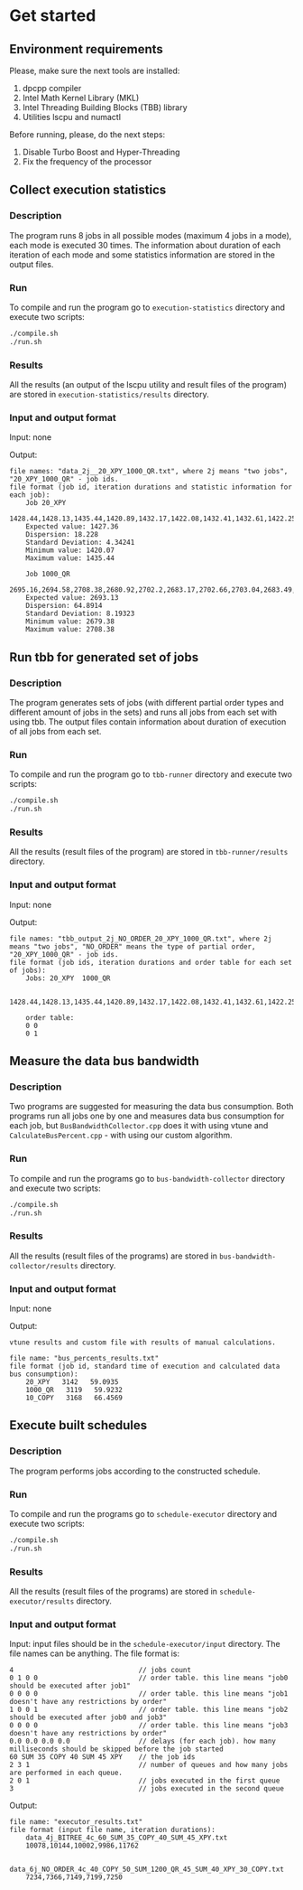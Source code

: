 # Get started

## Environment requirements

Please, make sure the next tools are installed:
1. dpcpp compiler
2. Intel Math Kernel Library (MKL)
3. Intel Threading Building Blocks (TBB) library
4. Utilities lscpu and numactl

Before running, please, do the next steps:
1. Disable Turbo Boost and Hyper-Threading
2. Fix the frequency of the processor


## Collect execution statistics

### Description

The program runs 8 jobs in all possible modes (maximum 4 jobs in a mode), each mode is executed 30 times.
The information about duration of each iteration of each mode and some statistics information are stored in the output files.

### Run
To compile and run the program go to `execution-statistics` directory and execute two scripts:
```bash
./compile.sh
./run.sh
```

### Results

All the results (an output of the lscpu utility and result files of the program) are stored in `execution-statistics/results` directory.

### Input and output format

Input: none

Output: 

    file names: "data_2j__20_XPY_1000_QR.txt", where 2j means "two jobs", "20_XPY_1000_QR" - job ids.
    file format (job id, iteration durations and statistic information for each job):
        Job 20_XPY
        1428.44,1428.13,1435.44,1420.89,1432.17,1422.08,1432.41,1432.61,1422.25,1429.22,1421.45,1426.09,1424.25,1423.11,1432.59,1423.76,1430.81,1431.41,1427.26,1432.18,1420.07,1432.67,1423.81,1428.37,1430.9,1422.08,1429.09,1424.98,1426.7,1425.47
        Expected value: 1427.36
        Dispersion: 18.228
        Standard Deviation: 4.34241
        Minimum value: 1420.07
        Maximum value: 1435.44

        Job 1000_QR
        2695.16,2694.58,2708.38,2680.92,2702.2,2683.17,2702.66,2703.04,2683.49,2696.65,2681.99,2690.74,2687.26,2685.11,2703,2686.35,2699.64,2700.78,2692.94,2702.23,2679.38,2703.15,2686.44,2695.03,2699.82,2683.16,2696.4,2688.65,2691.88,2689.56
        Expected value: 2693.13
        Dispersion: 64.8914
        Standard Deviation: 8.19323
        Minimum value: 2679.38
        Maximum value: 2708.38
    

## Run tbb for generated set of jobs

### Description

The program generates sets of jobs (with different partial order types and different amount of jobs in the sets) and runs all jobs from each set with using tbb.
The output files contain information about duration of execution of all jobs from each set.

### Run
To compile and run the program go to `tbb-runner` directory and execute two scripts:
```bash
./compile.sh
./run.sh
```

### Results

All the results (result files of the program) are stored in `tbb-runner/results` directory.

### Input and output format

Input: none

Output:

    file names: "tbb_output_2j_NO_ORDER_20_XPY_1000_QR.txt", where 2j means "two jobs", "NO_ORDER" means the type of partial order, "20_XPY_1000_QR" - job ids.
    file format (job ids, iteration durations and order table for each set of jobs):
        Jobs: 20_XPY  1000_QR
        
        1428.44,1428.13,1435.44,1420.89,1432.17,1422.08,1432.41,1432.61,1422.25,1429.22,1421.45,1426.09,1424.25,1423.11,1432.59,1423.76,1430.81,1431.41,1427.26,1432.18,1420.07,1432.67,1423.81,1428.37,1430.9,1422.08,1429.09,1424.98,1426.7,1425.47

        order table:
        0 0
        0 1


## Measure the data bus bandwidth

### Description

Two programs are suggested for measuring the data bus consumption. 
Both programs run all jobs one by one and measures data bus consumption for each job,
but `BusBandwidthCollector.cpp` does it with using vtune and `CalculateBusPercent.cpp` - with using our custom algorithm. 

### Run
To compile and run the programs go to `bus-bandwidth-collector` directory and execute two scripts:
```bash
./compile.sh
./run.sh
```

### Results

All the results (result files of the programs) are stored in `bus-bandwidth-collector/results` directory.

### Input and output format

Input: none

Output:
    
    vtune results and custom file with results of manual calculations.

    file name: "bus_percents_results.txt"
    file format (job id, standard time of execution and calculated data bus consumption):
        20_XPY   3142   59.0935
        1000_QR   3119   59.9232
        10_COPY   3168   66.4569


## Execute built schedules

### Description

The program performs jobs according to the constructed schedule.

### Run
To compile and run the programs go to `schedule-executor` directory and execute two scripts:
```bash
./compile.sh
./run.sh
```

### Results

All the results (result files of the programs) are stored in `schedule-executor/results` directory.

### Input and output format

Input: input files should be in the `schedule-executor/input` directory. The file names can be anything. The file format is:

    4                               // jobs count
    0 1 0 0                         // order table. this line means "job0 should be executed after job1"
    0 0 0 0                         // order table. this line means "job1 doesn't have any restrictions by order"
    1 0 0 1                         // order table. this line means "job2 should be executed after job0 and job3"
    0 0 0 0                         // order table. this line means "job3 doesn't have any restrictions by order"
    0.0 0.0 0.0 0.0                 // delays (for each job). how many milliseconds should be skipped before the job started
    60 SUM 35 COPY 40 SUM 45 XPY    // the job ids
    2 3 1                           // number of queues and how many jobs are performed in each queue.
    2 0 1                           // jobs executed in the first queue
    3                               // jobs executed in the second queue

Output:

    file name: "executor_results.txt"
    file format (input file name, iteration durations):
        data_4j_BITREE_4c_60_SUM_35_COPY_40_SUM_45_XPY.txt
        10078,10144,10002,9986,11762

        data_6j_NO_ORDER_4c_40_COPY_50_SUM_1200_QR_45_SUM_40_XPY_30_COPY.txt
        7234,7366,7149,7199,7250